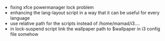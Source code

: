 - fixing xfce powermanager lock problem
- enhancing the lang-layout script in a way that it can be useful for every language
- use relative path for the scripts instead of /home/mamad/i3....
- in lock-suspend script link the wallpaper path to $wallpaper in i3 config file somehow
